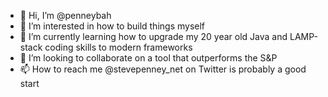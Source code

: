 - 👋 Hi, I’m @penneybah
- 👀 I’m interested in how to build things myself
- 🌱 I’m currently learning how to upgrade my 20 year old Java and LAMP-stack coding skills to modern frameworks
- 💞️ I’m looking to collaborate on a tool that outperforms the S&P
- 📫 How to reach me @stevepenney_net on Twitter is probably a good start

<!---
penneybah/penneybah is a ✨ special ✨ repository because its `README.md` (this file) appears on your GitHub profile.
You can click the Preview link to take a look at your changes.
--->
